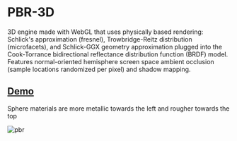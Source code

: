 # PBR-3D
3D engine made with WebGL that uses physically based rendering: Schlick's approximation (fresnel), Trowbridge-Reitz distribution (microfacets), and Schlick-GGX geometry approximation plugged into the Cook-Torrance bidirectional reflectance distribution function (BRDF) model.
Features normal-oriented hemisphere screen space ambient occlusion (sample locations randomized per pixel) and shadow mapping.

## [Demo](https://rawcdn.githack.com/JentGent/pbr-3d/3b35fddb8ce9ec023d8b7969d521ebeee15d4bdf/index.html)
Sphere materials are more metallic towards the left and rougher towards the top  

![pbr](https://github.com/JentGent/pbr-3d/blob/main/pbr.gif)
